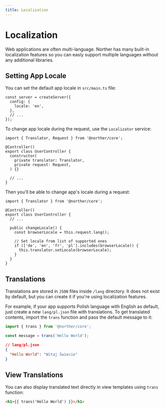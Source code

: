 ```yaml
---
title: Localization
---
```


# Localization

Web applications are often multi-language. Norther has many built-in localization features so you can easly support multiple languages without any additional libraries.

## Setting App Locale

You can set the default app locale in `src/main.ts` file:

```ts{3}
const server = createServer({
  config: {
    locale: 'en',
  },
  // ...
});
```

To change app locale during the request, use the `Localizator` service:

```ts{6}
import { Translator, Request } from '@norther/core';

@Controller()
export class UserController {
  constructor(
    private translator: Translator,
    private request: Request,
  ) {}

  // ...
}
```

Then you'll be able to change app's locale during a request:

```ts{12}
import { Translator } from '@norther/core';

@Controller()
export class UserController {
  // ...

  public changeLocale() {
    const browserLocale = this.request.lang();

    // Set locale from list of supported ones
    if (['de', 'en', 'fr', 'pl'].includes(browserLocale)) {
      this.translator.setLocale(browserLocale);
    }
  }
}
```

## Translations

Translations are stored in `JSON` files inside `/lang` directory. It does not exist by default, but you can create it if you're using localization features.

For example, if your app supports Polish language with English as default, just create a new `lang/pl.json` file with translations. To get translated contents, import the `trans` function and pass the default message to it:

```ts
import { trans } from '@norther/core';

const message = trans('Hello World');
```

```json
// lang/pl.json
{
  "Hello World": "Witaj Świecie"
}
```

## View Translations

You can also display translated text directly in view templates using `trans` function:

```html
<h1>{{ trans('Hello World') }}</h1>
```
